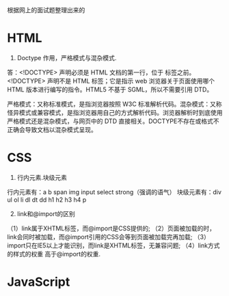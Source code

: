 根据网上的面试题整理出来的

 # HTML

 1. Doctype 作用，严格模式与混杂模式.

 答：<!DOCTYPE> 声明必须是 HTML 文档的第一行，位于 <html> 标签之前。<!DOCTYPE> 声明不是 HTML 标签；它是指示 web 浏览器关于页面使用哪个 HTML 版本进行编写的指令。HTML5 不基于 SGML，所以不需要引用 DTD。

 严格模式：又称标准模式，是指浏览器按照 W3C 标准解析代码。混杂模式：又称怪异模式或兼容模式，是指浏览器用自己的方式解析代码。浏览器解析时到底使用严格模式还是混杂模式，与网页中的 DTD 直接相关。DOCTYPE不存在或格式不正确会导致文档以混杂模式呈现。

 # CSS
 1. 行内元素.块级元素

 行内元素有：a b span img input select strong（强调的语气）
 块级元素有：div ul ol li dl dt dd h1 h2 h3 h4 p  

 2. link和@import的区别
 
（1）link属于XHTML标签，而@import是CSS提供的;
（2）页面被加载的时，link会同时被加载，而@import引用的CSS会等到页面被加载完再加载;
（3）import只在IE5以上才能识别，而link是XHTML标签，无兼容问题;
（4）link方式的样式的权重 高于@import的权重. 


 # JavaScript